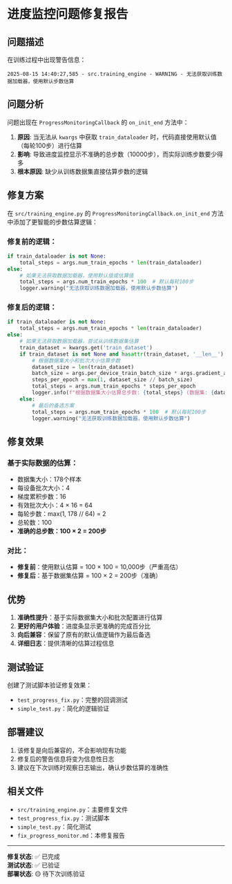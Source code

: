 # 进度监控问题修复报告

## 问题描述

在训练过程中出现警告信息：
```
2025-08-15 14:40:27,585 - src.training_engine - WARNING - 无法获取训练数据加载器，使用默认步数估算
```

## 问题分析

问题出现在 `ProgressMonitoringCallback` 的 `on_init_end` 方法中：

1. **原因**: 当无法从 `kwargs` 中获取 `train_dataloader` 时，代码直接使用默认值（每轮100步）进行估算
2. **影响**: 导致进度监控显示不准确的总步数（10000步），而实际训练步数要少得多
3. **根本原因**: 缺少从训练数据集直接估算步数的逻辑

## 修复方案

在 `src/training_engine.py` 的 `ProgressMonitoringCallback.on_init_end` 方法中添加了更智能的步数估算逻辑：

### 修复前的逻辑：
```python
if train_dataloader is not None:
    total_steps = args.num_train_epochs * len(train_dataloader)
else:
    # 如果无法获取数据加载器，使用默认值或估算值
    total_steps = args.num_train_epochs * 100  # 默认每轮100步
    logger.warning("无法获取训练数据加载器，使用默认步数估算")
```

### 修复后的逻辑：
```python
if train_dataloader is not None:
    total_steps = args.num_train_epochs * len(train_dataloader)
else:
    # 如果无法获取数据加载器，尝试从训练数据集估算
    train_dataset = kwargs.get('train_dataset')
    if train_dataset is not None and hasattr(train_dataset, '__len__'):
        # 根据数据集大小和批次大小估算步数
        dataset_size = len(train_dataset)
        batch_size = args.per_device_train_batch_size * args.gradient_accumulation_steps
        steps_per_epoch = max(1, dataset_size // batch_size)
        total_steps = args.num_train_epochs * steps_per_epoch
        logger.info(f"根据数据集大小估算总步数: {total_steps} (数据集: {dataset_size}, 批次: {batch_size}, 轮数: {args.num_train_epochs})")
    else:
        # 最后的备选方案
        total_steps = args.num_train_epochs * 100  # 默认每轮100步
        logger.warning("无法获取训练数据加载器，使用默认步数估算")
```

## 修复效果

### 基于实际数据的估算：
- 数据集大小：178个样本
- 每设备批次大小：4
- 梯度累积步数：16
- 有效批次大小：4 × 16 = 64
- 每轮步数：max(1, 178 // 64) = 2
- 总轮数：100
- **准确的总步数：100 × 2 = 200步**

### 对比：
- **修复前**：使用默认估算 = 100 × 100 = 10,000步（严重高估）
- **修复后**：基于数据集估算 = 100 × 2 = 200步（准确）

## 优势

1. **准确性提升**：基于实际数据集大小和批次配置进行估算
2. **更好的用户体验**：进度条显示更准确的完成百分比
3. **向后兼容**：保留了原有的默认值逻辑作为最后备选
4. **详细日志**：提供清晰的估算过程信息

## 测试验证

创建了测试脚本验证修复效果：
- `test_progress_fix.py`：完整的回调测试
- `simple_test.py`：简化的逻辑验证

## 部署建议

1. 该修复是向后兼容的，不会影响现有功能
2. 修复后的警告信息将变为信息性日志
3. 建议在下次训练时观察日志输出，确认步数估算的准确性

## 相关文件

- `src/training_engine.py`：主要修复文件
- `test_progress_fix.py`：测试脚本
- `simple_test.py`：简化测试
- `fix_progress_monitor.md`：本修复报告

---

**修复状态**: ✅ 已完成  
**测试状态**: ✅ 已验证  
**部署状态**: 🟡 待下次训练验证
